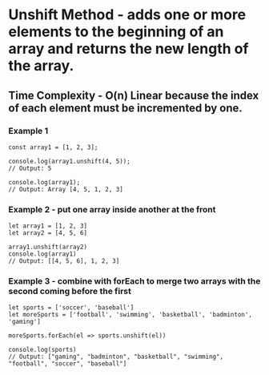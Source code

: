 # Unshift Method - adds one or more elements to the beginning of an array and returns the new length of the array.

## Time Complexity - O(n) Linear because the index of each element must be incremented by one.

### Example 1

```
const array1 = [1, 2, 3];

console.log(array1.unshift(4, 5));
// Output: 5

console.log(array1);
// Output: Array [4, 5, 1, 2, 3]
```

### Example 2 - put one array inside another at the front

```
let array1 = [1, 2, 3]
let array2 = [4, 5, 6]

array1.unshift(array2)
console.log(array1)
// Output: [[4, 5, 6], 1, 2, 3]
```

### Example 3 - combine with forEach to merge two arrays with the second coming before the first

```
let sports = ['soccer', 'baseball']
let moreSports = ['football', 'swimming', 'basketball', 'badminton', 'gaming']

moreSports.forEach(el => sports.unshift(el))

console.log(sports)
// Output: ["gaming", "badminton", "basketball", "swimming", "football", "soccer", "baseball"]
```

